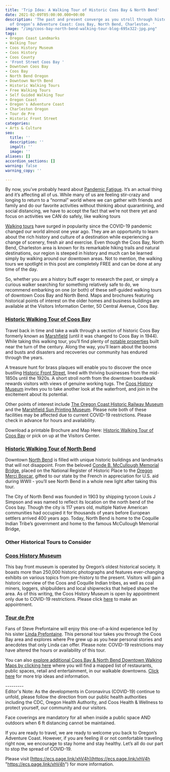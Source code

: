 ```yaml
---
title: 'Trip Idea: A Walking Tour of Historic Coos Bay & North Bend'
date: 2021-02-09T05:00:00.000+00:00
description: 'The past and present converge as you stroll through historic regions
  of Oregon’s Adventure Coast: Coos Bay, North Bend, Charleston. '
image: "/img/coos-bay-north-bend-walking-tour-blog-695x322-jpg.png"
tags:
- Oregon Coast Landmarks
- Walking Tour
- Coos History Museum
- Coos History
- Coos County
- 'Front Street Coos Bay '
- Downtown Coos Bay
- Coos Bay
- North Bend Oregon
- Downtown North Bend
- Historic Walking Tours
- Free Walking Tours
- Self Guided Walking Tour
- Oregon Coast
- Oregon's Adventure Coast
- Charleston Oregon
- Tour de Pre
- Historic Front Street
categories:
- Arts & Culture
seo:
  title: ''
  description: ''
  imgalt: ''
  image: ''
aliases: []
accordion_sections: []
warning: false
warning_copy: ''

---
```

By now, you’ve probably heard about [Pandemic Fatigue](https://www.scientificamerican.com/article/how-we-can-deal-with-pandemic-fatigue/). It’s an actual thing and it’s affecting all of us. While many of us are feeling stir-crazy and longing to return to a “normal” world where we can gather with friends and family and do our favorite activities without thinking about quarantining, and social distancing, we have to accept the fact that we’re not there yet and focus on activities we CAN do safely, like walking tours

[Walking tours](https://www.usatoday.com/story/travel/2020/10/10/americans-anxious-go-out-walking-tours-pick-up-pace/5952174002/) have surged in popularity since the COVID-19 pandemic changed our world almost one year ago. They are an opportunity to learn about the rich history and culture of a destination while experiencing a change of scenery, fresh air and exercise. Even though the Coos Bay, North Bend, Charleston area is known for its remarkable hiking trails and natural destinations, our region is steeped in history and much can be learned simply by walking around our downtown areas. Not to mention, the walking tours we spotlight in this post are completely FREE and can be done at any time of the day.

So, whether you are a history buff eager to research the past, or simply a curious walker searching for something relatively safe to do, we recommend embarking on one (or both) of these self-guided walking tours of downtown Coos Bay and North Bend. Maps and brochures featuring historical points of interest on the older homes and business buildings are available at the Visitors Information Center, 50 Central Avenue, Coos Bay.

### [Historic Walking Tour of Coos Bay](https://www.oregonsadventurecoast.com/tripideas/historic-walking-tour-of-coos-bay/)

Travel back in time and take a walk through a section of historic Coos Bay formerly known as [Marshfield](https://fiddlefun.com/oldmarshfield/central-ave-old-marshfield-coos-bay.htm) (until it was changed to Coos Bay in 1944). While taking this walking tour, you’ll find plenty of [notable properties](https://www.oregonsadventurecoast.com/img/historicwalkingmap_2018.pdf) built near the turn of the century. Along the way, you’ll learn about the booms and busts and disasters and recoveries our community has endured through the years.

A treasure hunt for brass plaques will enable you to discover the once bustling [Historic Front Street](https://www.oregonsadventurecoast.com/tripideas/discover-historic-front-street), lined with thriving businesses from the mid-1850s until the 1920s. A short stroll north from the downtown boardwalk rewards visitors with views of genuine working tugs. The [Coos History Museum](https://cooshistory.org/) invites you to take another look at the waterfront, and join in the excitement about its potential.

Other points of interest include [The Oregon Coast Historic Railway Museum](http://www.orcorail.org/) and the [Marshfield Sun Printing Museum](https://www.marshfieldsunprintingmuseum.org/). Please note both of these facilities may be affected due to current COVID-19 restrictions. Please check in advance for hours and availability.

Download a printable Brochure and Map Here: [Historic Walking Tour of Coos Bay](https://www.oregonsadventurecoast.com/img/historicwalkingmap_2018.pdf) or pick on up at the Visitors Center.

### [Historic Walking Tour of North Bend](https://www.oregonsadventurecoast.com/tripideas/historic-walking-tour-of-north-bend)

Downtown [North Bend](https://www.oregonsadventurecoast.com/our-area-north-bend/) is filled with unique historic buildings and landmarks that will not disappoint. From the beloved [Conde B. McCullough Memorial Bridge,](https://www.oregonsadventurecoast.com/blog/spotlight-on-conde-b.mccullough-memorial-bridge/) placed on the National Register of Historic Place to the [Oregon Merci Boxcar,](http://mercitrain.org/Oregon/) gifted to our state by the French in appreciation for U.S. aid during WWII - you’ll see North Bend in a whole new light after taking this tour.

The City of North Bend was founded in 1903 by shipping tycoon Louis J Simpson and was named to reflect its location on the north bend of the Coos bay. Though the city is 117 years old, multiple Native American communities had occupied it for thousands of years before European settlers arrived 400 years ago. Today, North Bend is home to the Coquille Indian Tribe’s government and home to the famous McCullough Memorial Bridge,

### Other Historical Tours to Consider

### [Coos History Museum](https://cooshistory.org/)

This bay front museum is operated by Oregon’s oldest historical society. It boasts more than 250,000 historic photographs and features ever-changing exhibits on various topics from pre-history to the present. Visitors will gain a historic overview of the Coos and Coquille Indian tribes, as well as coal miners, loggers, shipbuilders and local shipwrecks that helped shape the area. As of this writing, the Coos History Museum is open by appointment only due to COVID-19 restrictions. Please click [here](https://cooshistory.org/visitor-appointments/) to make an appointment.

### [Tour de Pre](http://prefontaineproductions.com/)

Fans of Steve Prefontaine will enjoy this one-of-a-kind experience led by his sister [Linda Prefontaine](https://www.oregonsadventurecoast.com/blog/local-spotlight-linda-prefontaine-of-tour-de-pre/). This personal tour takes you through the Coos Bay area and explores where Pre grew up as you hear personal stories and anecdotes that only Linda can offer. Please note: COVID-19 restrictions may have altered the hours or availability of this tour.

You can also [explore additional Coos Bay & North Bend Downtown Walking Maps by clicking here](https://www.oregonsadventurecoast.com/img/walking-map-cbnb.pdf) where you will find a mapped list of restaurants, public spaces, retail and entertainment, in our walkable downtowns. [Click here](https://www.oregonsadventurecoast.com/tripideas/) for more trip ideas and information.

\---------   
Editor's Note: As the developments in Coronavirus (COVID-19) continue to unfold, please follow the direction from our public health authorities including the CDC, Oregon Health Authority, and Coos Health & Wellness to protect yourself, our community and our visitors.  
  
Face coverings are mandatory for all when inside a public space AND outdoors when 6 ft distancing cannot be maintained.   
  
If you are ready to travel, we are ready to welcome you back to Oregon’s Adventure Coast. However, if you are feeling ill or not comfortable traveling right now, we encourage to stay home and stay healthy. Let’s all do our part to stop the spread of COVID-19.  
   
Please visit [https://ecs.page.link/xhV4h](https://ecs.page.link/xhV4h "https://ecs.page.link/xhV4h") for more information.
